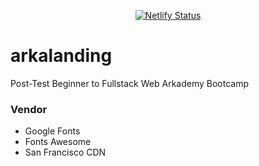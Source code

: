 <p align="center">
<a href="https://app.netlify.com/sites/arkalanding/deploys"><img src="https://api.netlify.com/api/v1/badges/3b5a388c-ff1a-43da-aa92-11256d835aac/deploy-status" alt="Netlify Status" title="Arkalanding"></a>
</p>

# arkalanding
Post-Test Beginner to Fullstack Web Arkademy Bootcamp

### Vendor
  - Google Fonts
  - Fonts Awesome
  - San Francisco CDN
